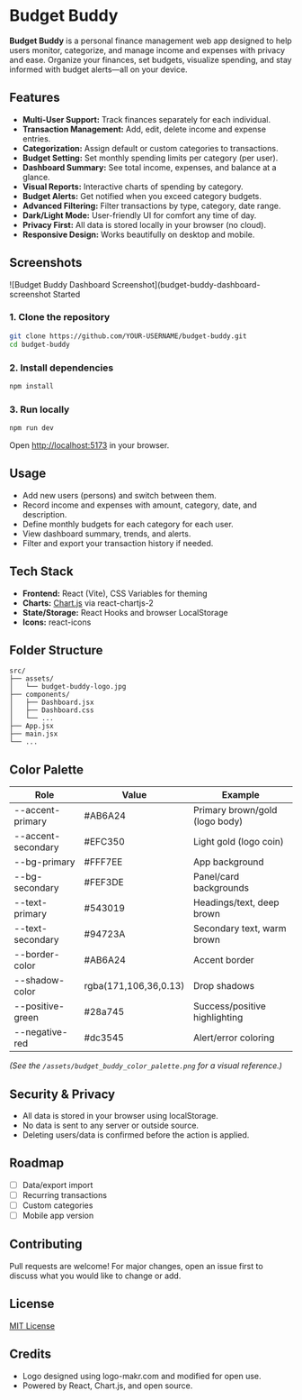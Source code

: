 

# Budget Buddy



**Budget Buddy** is a personal finance management web app designed to help users monitor, categorize, and manage income and expenses with privacy and ease. Organize your finances, set budgets, visualize spending, and stay informed with budget alerts—all on your device.

## Features

- **Multi-User Support:** Track finances separately for each individual.
- **Transaction Management:** Add, edit, delete income and expense entries.
- **Categorization:** Assign default or custom categories to transactions.
- **Budget Setting:** Set monthly spending limits per category (per user).
- **Dashboard Summary:** See total income, expenses, and balance at a glance.
- **Visual Reports:** Interactive charts of spending by category.
- **Budget Alerts:** Get notified when you exceed category budgets.
- **Advanced Filtering:** Filter transactions by type, category, date range.
- **Dark/Light Mode:** User-friendly UI for comfort any time of day.
- **Privacy First:** All data is stored locally in your browser (no cloud).
- **Responsive Design:** Works beautifully on desktop and mobile.

## Screenshots

![Budget Buddy Dashboard Screenshot](budget-buddy-dashboard-screenshot Started

### 1. Clone the repository

```bash
git clone https://github.com/YOUR-USERNAME/budget-buddy.git
cd budget-buddy
```

### 2. Install dependencies

```bash
npm install
```

### 3. Run locally

```bash
npm run dev
```
Open [http://localhost:5173](http://localhost:5173) in your browser.

## Usage

- Add new users (persons) and switch between them.
- Record income and expenses with amount, category, date, and description.
- Define monthly budgets for each category for each user.
- View dashboard summary, trends, and alerts.
- Filter and export your transaction history if needed.

## Tech Stack

- **Frontend:** React (Vite), CSS Variables for theming
- **Charts:** [Chart.js](https://www.chartjs.org/) via react-chartjs-2
- **State/Storage:** React Hooks and browser LocalStorage
- **Icons:** react-icons

## Folder Structure

```
src/
├── assets/
│   └── budget-buddy-logo.jpg
├── components/
│   ├── Dashboard.jsx
│   ├── Dashboard.css
│   └── ...
├── App.jsx
├── main.jsx
└── ...
```

## Color Palette

| Role               | Value       | Example                                                |
|--------------------|-------------|--------------------------------------------------------|
| --accent-primary   | #AB6A24     | Primary brown/gold (logo body)                         |
| --accent-secondary | #EFC350     | Light gold (logo coin)                                 |
| --bg-primary       | #FFF7EE     | App background                                         |
| --bg-secondary     | #FEF3DE     | Panel/card backgrounds                                 |
| --text-primary     | #543019     | Headings/text, deep brown                              |
| --text-secondary   | #94723A     | Secondary text, warm brown                             |
| --border-color     | #AB6A24     | Accent border                                          |
| --shadow-color     | rgba(171,106,36,0.13) | Drop shadows                        |
| --positive-green   | #28a745     | Success/positive highlighting                          |
| --negative-red     | #dc3545     | Alert/error coloring                                   |

*(See the `/assets/budget_buddy_color_palette.png` for a visual reference.)*

## Security & Privacy

- All data is stored in your browser using localStorage.
- No data is sent to any server or outside source.
- Deleting users/data is confirmed before the action is applied.

## Roadmap

- [ ] Data/export import
- [ ] Recurring transactions
- [ ] Custom categories
- [ ] Mobile app version

## Contributing

Pull requests are welcome! For major changes, open an issue first to discuss what you would like to change or add.

## License

[MIT License](LICENSE)

## Credits

- Logo designed using logo-makr.com and modified for open use.
- Powered by React, Chart.js, and open source.


